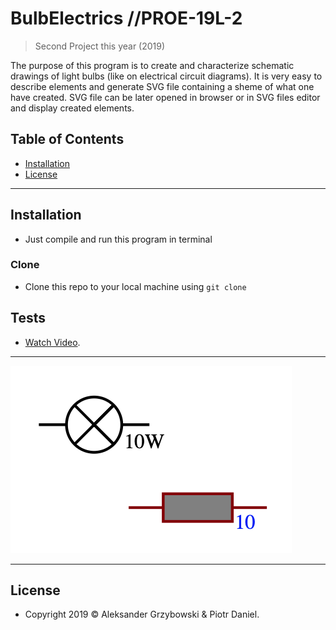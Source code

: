 # BulbElectrics //PROE-19L-2

> Second Project this year (2019)

The purpose of this program is to create and characterize schematic drawings of light bulbs (like on electrical circuit diagrams).
It is very easy to describe elements and generate SVG file containing a sheme of what one have created.
SVG file can be later opened in browser or in SVG files editor and display created elements.

## Table of Contents

- [Installation](#installation)
- [License](#license)

---

## Installation

- Just compile and run this program in terminal

### Clone

- Clone this repo to your local machine using `git clone`

## Tests

- <a href="https://youtu.be/kqr-6qE_7JU">Watch Video</a>.

---

[![Watch the video](https://raw.githubusercontent.com/AleXand3rG/BulbElectrics/master/resources/project_pic.jpg?token=ALSJRSXCGIS3WUPXOK2PSVC6NA2QE)](https://youtu.be/kqr-6qE_7JU)

---

## License

- Copyright 2019 © Aleksander Grzybowski & Piotr Daniel</a>.
